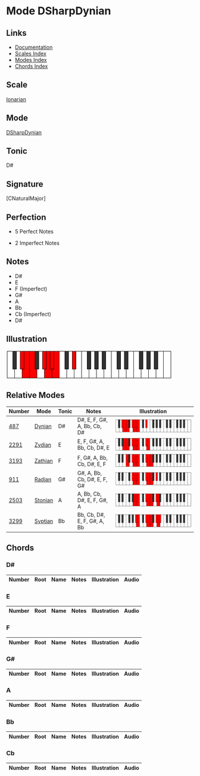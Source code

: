 # Mode DSharpDynian

## Links

- [Documentation](index.md)
- [Scales Index](Scales.md)
- [Modes Index](Modes.md)
- [Chords Index](Chords.md)

## Scale

[Ionarian](ScaleIonarian.md)

## Mode

[DSharpDynian](ModeDSharpDynian.md)

## Tonic

D#

## Signature

[CNaturalMajor]

## Perfection

 - 5 Perfect Notes

 - 2 Imperfect Notes

## Notes

- D#
- E
- F (Imperfect)
- G#
- A
- Bb
- Cb (Imperfect)
- D#

## Illustration

![DSharpDynian](ModeDSharpDynian.png)

## Relative Modes

| Number | Mode | Tonic | Notes | Illustration |
|--------|------|-------|-------|--------------|
| [487](https://ianring.com/musictheory/scales/487) | [Dynian](ModeDynian.md) | D# | D#, E, F, G#, A, Bb, Cb, D# | ![DSharpDynian](ModeDSharpDynian.png) |
| [2291](https://ianring.com/musictheory/scales/2291) | [Zydian](ModeZydian.md) | E | E, F, G#, A, Bb, Cb, D#, E | ![ENaturalZydian](ModeENaturalZydian.png) |
| [3193](https://ianring.com/musictheory/scales/3193) | [Zathian](ModeZathian.md) | F | F, G#, A, Bb, Cb, D#, E, F | ![FNaturalZathian](ModeFNaturalZathian.png) |
| [911](https://ianring.com/musictheory/scales/911) | [Radian](ModeRadian.md) | G# | G#, A, Bb, Cb, D#, E, F, G# | ![GSharpRadian](ModeGSharpRadian.png) |
| [2503](https://ianring.com/musictheory/scales/2503) | [Stonian](ModeStonian.md) | A | A, Bb, Cb, D#, E, F, G#, A | ![ANaturalStonian](ModeANaturalStonian.png) |
| [3299](https://ianring.com/musictheory/scales/3299) | [Syptian](ModeSyptian.md) | Bb | Bb, Cb, D#, E, F, G#, A, Bb | ![BFlatSyptian](ModeBFlatSyptian.png) |

## Chords

### D#

| Number | Root | Name | Notes | Illustration | Audio |
|--------|------|------|-------|--------------|-------|

### E

| Number | Root | Name | Notes | Illustration | Audio |
|--------|------|------|-------|--------------|-------|

### F

| Number | Root | Name | Notes | Illustration | Audio |
|--------|------|------|-------|--------------|-------|

### G#

| Number | Root | Name | Notes | Illustration | Audio |
|--------|------|------|-------|--------------|-------|

### A

| Number | Root | Name | Notes | Illustration | Audio |
|--------|------|------|-------|--------------|-------|

### Bb

| Number | Root | Name | Notes | Illustration | Audio |
|--------|------|------|-------|--------------|-------|

### Cb

| Number | Root | Name | Notes | Illustration | Audio |
|--------|------|------|-------|--------------|-------|


